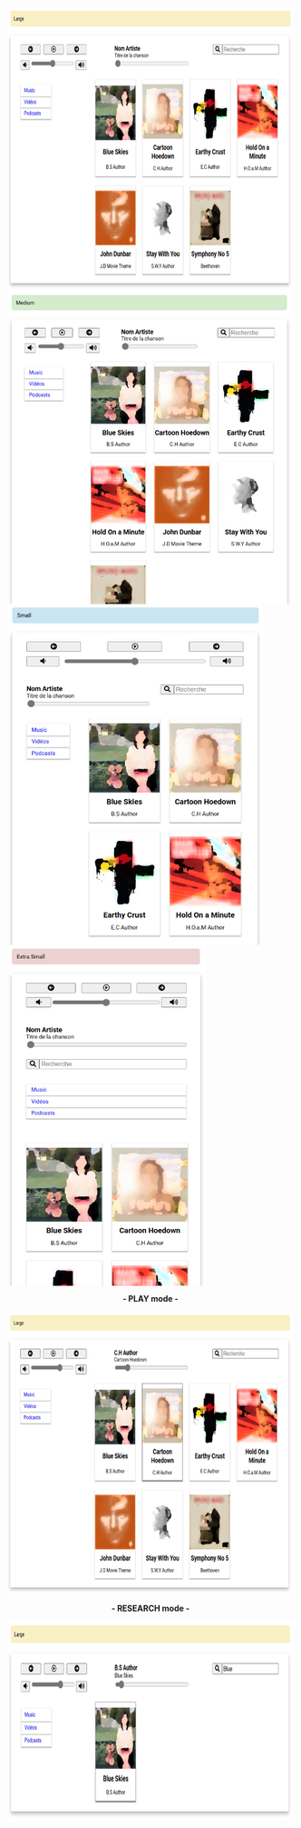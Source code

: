 <img align="center" src="./previews/Large.png" width="700" height="500" />
<img align="center" src="./previews/Medium.PNG" width="550" height="550" />
<img align="center" src="./previews/Small.PNG" width="450" height="600" />
<img align="center" src="./previews/Extra_Small.PNG" width="350" height="600" /><br>
<p align="center"><strong> - PLAY mode - </strong></p>
<img align="center" src="./previews/Play.PNG" width="700" height="500" /><br>
<p align="center"><strong> - RESEARCH mode - </strong></p>
<img align="center" src="./previews/Research.PNG" width="700" height="351" />


